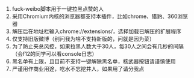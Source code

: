 1. fuck-weibo脚本用于一键拉黑点赞的人
2. 采用Chromium内核的浏览器都支持本插件，比如chrome、猎豹、360浏览器
3. 解压后在地址栏输入chrome://extensions/，选择加载已解压的扩展程序
4. 仅支持旧版微博（别问我为啥不支持新版的，问就是因为菜）
5. 为了防止夹总风控，如果拉黑人数大于30人，每30人之间会有几秒的间隔（会f12的同学可以看console日志）
6. 黑名单有上限，且目前不支持一键解除黑名单，核武器按钮请谨慎使用
7. 严谨用作商业用途，吃水不忘挖井人，如果用了请分我点